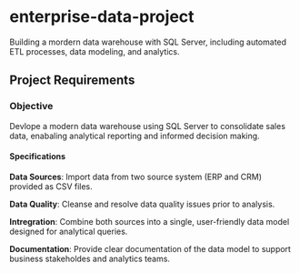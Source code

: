 # enterprise-data-project
Building a mordern data warehouse with SQL Server, including automated ETL  processes, data modeling, and analytics.


## Project Requirements

### Objective
Devlope a modern data warehouse using SQL Server to consolidate sales data, enabaling analytical reporting and informed decision making.

#### Specifications
  **Data Sources**: Import data from two source system (ERP and CRM) provided as CSV files.
  
  **Data Quality**: Cleanse and resolve data quality issues prior to analysis.
  
  **Intregration**: Combine both sources into a single, user-friendly data model designed for analytical queries.
  
  **Documentation**: Provide clear documentation of the data model to support business stakeholdes and analytics teams.
